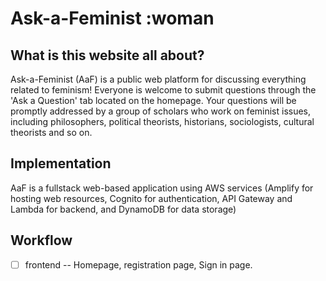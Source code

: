 # Ask-a-Feminist :woman

## What is this website all about?

Ask-a-Feminist (AaF) is a public web platform for discussing everything related to feminism! Everyone is welcome to submit questions through the 'Ask a Question' tab located on the homepage. Your questions will be promptly addressed by a group of scholars who work on feminist issues, including philosophers, political theorists, historians, sociologists, cultural theorists and so on.

## Implementation

AaF is a fullstack web-based application using AWS services (Amplify for hosting web resources, Cognito for authentication, API Gateway and Lambda for backend, and DynamoDB for data storage)

## Workflow

- [ ] frontend -- Homepage, registration page, Sign in page.
